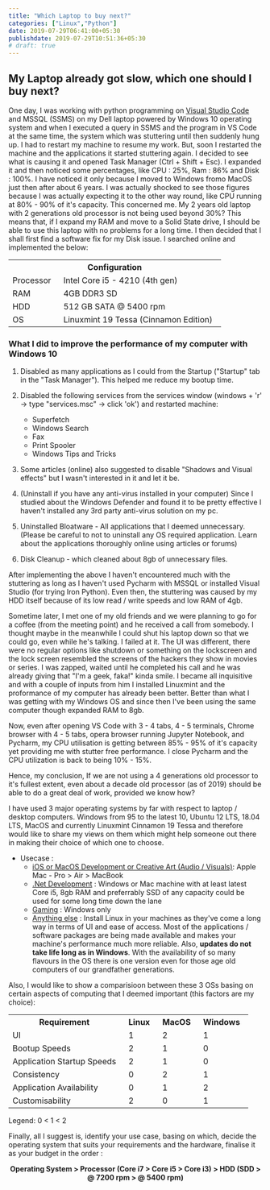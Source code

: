 ```yaml
---
title: "Which Laptop to buy next?"
categories: ["Linux","Python"]
date: 2019-07-29T06:41:00+05:30
publishdate: 2019-07-29T10:51:36+05:30
# draft: true
---
```


## My Laptop already got slow, which one should I buy next?

One day, I was working with python programming on [Visual Studio Code](https://code.visualstudio.com) and MSSQL (SSMS) on my Dell laptop powered by Windows 10 operating system and when I executed a query in SSMS and the program in VS Code at the same time, the system which was stuttering until then suddenly hung up. I had to restart my machine to resume my work. But, soon I restarted the machine and the applications it started stuttering again. I decided to see what is causing it and opened Task Manager (Ctrl + Shift + Esc). I expanded it and then noticed some percentages, like CPU : 25%, Ram : 86% and Disk : 100%. I have noticed it only because I moved to Windows fromo MacOS just then after about 6 years. I was actually shocked to see those figures because I was actually expecting it to the other way round, like CPU running at 80% - 90% of it's capacity. This concerned me. My 2 years old laptop with 2 generations old processor is not being used beyond 30%? This means that, if I expand my RAM and move to a Solid State drive, I should be able to use this laptop with no problems for a long time. I then decided that I shall first find a software fix for my Disk issue. I searched online and implemented the below:

<table>
    <tr>
        <th colspan="2">Configuration</th>
    </tr>
    <tr>
        <td>Processor &nbsp;</td>
        <td> Intel Core i5 - 4210 (4th gen) &nbsp;</td>
    </tr>
    <tr>
        <td>RAM &nbsp;</td>
        <td>4GB DDR3 SD &nbsp;</td>
    </tr>
    <tr>
        <td>HDD &nbsp;</td>
        <td>512 GB SATA @ 5400 rpm &nbsp;</td>
    </tr>
    <tr>
        <td>OS &nbsp;</td>
        <td>Linuxmint 19 Tessa (Cinnamon Edition) &nbsp;</td>
    </tr>
</table>

### What I did to improve the performance of my computer with Windows 10

1. Disabled as many applications as I could from the Startup ("Startup" tab in the "Task Manager"). This helped me reduce my bootup time.

2. Disabled the following services from the services window (windows + 'r' -> type "services.msc" -> click 'ok') and restarted machine:
    - Superfetch
    - Windows Search
    - Fax
    - Print Spooler
    - Windows Tips and Tricks

3. Some articles (online) also suggested to disable "Shadows and Visual effects" but I wasn't interested in it and let it be.

4. (Uninstall if you have any anti-virus installed in your computer) Since I studied about the Windows Defender and found it to be pretty effective I haven't installed any 3rd party anti-virus solution on my pc.

5. Uninstalled Bloatware - All applications that I deemed unnecessary. (Please be careful to not to uninstall any OS required application. Learn about the applications thoroughly online using articles or forums)

6. Disk Cleanup - which cleaned about 8gb of unnecessary files.

After implementing the above I haven't encountered much with the stuttering as long as I haven't used Pycharm with MSSQL or installed Visual Studio (for trying Iron Python). Even then, the stuttering was caused by my HDD itself because of its low read / write speeds and low RAM of 4gb.

Sometime later, I met one of my old friends and we were planning to go for a coffee (from the meeting point) and he received a call from somebody. I thought maybe in the meanwhile I could shut his laptop down so that we could go, even while he's talking. I failed at it. The UI was different, there were no regular options like shutdown or something on the lockscreen and the lock screen resembled the screens of the hackers they show in movies or series. I was zapped, waited until he completed his call and he was already giving that "I'm a geek, faka!" kinda smile. I became all inquisitive and with a couple of inputs from him I installed Linuxmint and the proformance of my computer has already been better. Better than what I was getting with my Windows OS and since then I've been using the same computer though expanded RAM to 8gb.

Now, even after opening VS Code with 3 - 4 tabs, 4 - 5 terminals, Chrome browser with 4 - 5 tabs, opera browser running Jupyter Notebook, and Pycharm, my CPU utilisation is getting between 85% - 95% of it's capacity yet providing me with stutter free performance. I close Pycharm and the CPU utilization is back to being 10% - 15%.

Hence, my conclusion, If we are not using a 4 generations old processor to it's fullest extent, even about a decade old processor (as of 2019) should be able to do a great deal of work, provided we know how?

I have used 3 major operating systems by far with respect to laptop / desktop computers. Windows from 95 to the latest 10, Ubuntu 12 LTS, 18.04 LTS, MacOS and currently Linuxmint Cinnamon 19 Tessa and therefore would like to share my views on them which might help someone out there in making their choice of which one to choose.

- Usecase :
    - <u>iOS or MacOS Development or Creative Art (Audio / Visuals)</u>: Apple Mac - Pro > Air > MacBook
    - <u>.Net Development</u> : Windows or Mac machine with at least latest Core i5, 8gb RAM and preferrably SSD of any capacity could be used for some long time down the lane
    - <u>Gaming</u> : Windows only
    - <u>Anything else</u> : Install Linux in your machines as they've come a long way in terms of UI and ease of access. Most of the applications / software packages are being made available and makes your machine's performance much more reliable. Also, **updates do not take life long as in Windows**. With the availability of so many flavours in the OS there is one version even for those age old computers of our grandfather generations.

Also, I would like to show a comparisioon between these 3 OSs basing on certain aspects of computing that I deemed important (this factors are my choice):

<center>
    <table>
        <tr>
            <th>Requirement &nbsp;</th>
            <th>Linux &nbsp;</th>
            <th>MacOS &nbsp;</th>
            <th>Windows &nbsp;</th>
        </tr>
        <tr>
            <td> UI &nbsp;</td>
            <td> 1 &nbsp;</td>
            <td> 2 &nbsp;</td>
            <td> 1 &nbsp;</td>
        </tr>
        <tr>
            <td> Bootup Speeds &nbsp;</td>
            <td> 2 &nbsp;</td>
            <td> 1 &nbsp;</td>
            <td> 0 &nbsp;</td>
        </tr>
        <tr>
            <td> Application Startup Speeds &nbsp;</td>
            <td> 2 &nbsp;</td>
            <td> 1 &nbsp;</td>
            <td> 0 &nbsp;</td>
        </tr>
        <tr>
            <td> Consistency &nbsp;</td>
            <td> 0 &nbsp;</td>
            <td> 2 &nbsp;</td>
            <td> 1 &nbsp;</td>
        </tr>
        <tr>
            <td> Application Availability &nbsp;</td>
            <td> 0 &nbsp;</td>
            <td> 1 &nbsp;</td>
            <td> 2 &nbsp;</td>
        </tr>
        <tr>
            <td> Customisability &nbsp;</td>
            <td> 2 &nbsp;</td>
            <td> 0 &nbsp;</td>
            <td> 1 &nbsp;</td>
        </tr>
    </table>
</center>

Legend: 0 < 1 < 2

Finally, all I suggest is, identify your use case, basing on which, decide the operating system that suits your requirements and the hardware, finalise it as your budget in the order :

<center>
    <b>Operating System > Processor (Core i7 > Core i5 > Core i3) > HDD (SDD > @ 7200 rpm > @ 5400 rpm)</b>
</center>

<!-- Things I didn't like about Windows OS (Vista, 8 and 8.1 versions I hated though) -->

<!-- As one of my most recent guru says, "Computers are good at repetitions". For example, Humans might require all the time in the world to add a billion integers together and give the sum and that's where computers came into picture, originally. But, those repetitions themselves paved way for the implementation of the concepts like Servers, Automation and AI (the most recent repetition utilization technology).

But, to be able to implement those technologies I need a computer that has the capacity / configuration of a latest server if not a super computer, as it has already got about half a decade old and runs at the speed of a computer from the previous century. I think I have to buy a new one. (assuming) I have a budget for a MacBook Pro, I'm not sure of how long would that support me? Cuz, me experiencing the sluggishness of my laptop started with my 2012 edition MacBook Pro itself. I started experiencing the lags in system bootups and application startups from 2017. I genuinely thought, it served me well for 5 years, maybe its time for it's retirement. Then, I had a relatively new Dell laptop with 4th generation Intel Core i5 processor and OS upgraded to Windows 10 (when Microsoft rolled out free upgrade for all users of Windows 7 or newer). I felt it to be comparatively faster to my relatively older MacBook Pro, but still I wasn't happy with the boot-up times or the application startup times but I thought I had no choice, at least for then, until, I buy a beast of a machine.

It was around then that I met my new manager and his age old laptop (could be from the 18th century... a couple of years more and it could find a place for itself in the nearest museum) at work and I wondered and asked him "how are you still managing with your laptop, how old is it? what are the boot up times with Windows 10 on it? what is it's configuration?". Trust me, the answers to all those questions were utterly depressing but looking at my pityful expression for him, he said this finally, "I manage my windows services on it!". Now, that hit my mind hard and got stuck in it, even to date.

I did a bit of research implemented a couple of suggesstions that I found online and the machine picked up with a significant improvement in the bootup and application start times and my Disk too is no more engaged at 100% utilization even when no application was running (other than the ones that the OS runs).

Later in the year, I met my friend (whose's name was mentioned in the bottom of my [homepage](http://gauthamsk.me)) and learnt about Linux. He was using a laptop which was older to mine then and to my shock it had some exciting bootup and application startup times. Then I did my tiny research on Linux operating systems and the various distros available and finally zeroed on to [Linuxmint](https://linuxmint.com/) which my friend suggested.

All this was in 2017 and I'm still using the same Dell laptop, in the 2nd half of 2019. It now has a bootup time of about 25 seconds and shutdown time of 7 seconds. Which means, If I have a task that takes about half a minute, I could turn my laptop on, get the task done and shut it down in under a minute, literally. Lately, I realised that I did the right thing with my computer once again when I tried to setup a rasa project in my laptop and work on it as doing the same in my work computer feels like a nightmare though it is a relatively newer machine. -->


<!-- A while ago, my friend, while talking to one of his students' asked "What happens if a carpenter does not have the proper tools or tools that are not in proper condition?", rhetorically ofcourse. I'm not sure whether the student asked about something or said something prior but that actually doesn't matter, because, both the analogy and that question of my friend seemed more important.

**How is "proper" defined in the context if the tool is a Computer?**

Well, I've been pursuing the quest of finding the "proper" machine for my work since then. I was not fully satisfied with my computer then and I don't think I'm even now but for different reasons.  -->

<!-- So, here is what I've learnt by far: -->
